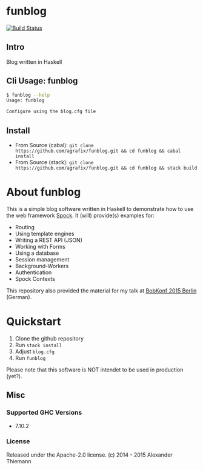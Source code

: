 funblog
=====

[![Build Status](https://travis-ci.org/agrafix/funblog.svg)](https://travis-ci.org/agrafix/funblog)


## Intro


Blog written in Haskell

## Cli Usage: funblog

```sh
$ funblog --help
Usage: funblog

Configure using the blog.cfg file

```

## Install

* From Source (cabal): `git clone https://github.com/agrafix/funblog.git && cd funblog && cabal install`
* From Source (stack): `git clone https://github.com/agrafix/funblog.git && cd funblog && stack build`

# About funblog

This is a simple blog software written in Haskell to demonstrate how to
use the web framework [Spock](http://github.com/agrafix/Spock). It
(will) provide(s) examples for:

* Routing
* Using template engines
* Writing a REST API (JSON)
* Working with Forms
* Using a database
* Session management
* Background-Workers
* Authentication
* Spock Contexts

This repository also provided the material for my talk at
[BobKonf 2015 Berlin](http://bobkonf.de/2015/thiemann.html) (German).

# Quickstart

1. Clone the github repository
2. Run `stack install`
3. Adjust `blog.cfg`
4. Run `funblog`

Please note that this software is NOT intendet to be used in production (yet?).

## Misc

### Supported GHC Versions

* 7.10.2

### License

Released under the Apache-2.0 license.
(c) 2014 - 2015 Alexander Thiemann
